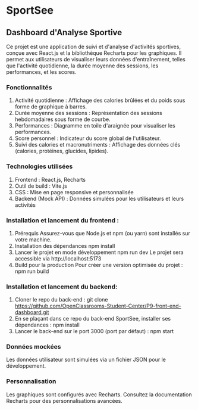 # SportSee
## Dashboard d'Analyse Sportive
Ce projet est une application de suivi et d'analyse d'activités sportives, conçue avec React.js et la bibliothèque Recharts pour les graphiques. 
Il permet aux utilisateurs de visualiser leurs données d'entraînement, telles que l'activité quotidienne, la durée moyenne des sessions, les performances, et les scores.

### Fonctionnalités
1. Activité quotidienne : Affichage des calories brûlées et du poids sous forme de graphique à barres.
2. Durée moyenne des sessions : Représentation des sessions hebdomadaires sous forme de courbe.
3. Performances : Diagramme en toile d'araignée pour visualiser les performances.
4. Score personnel : Indicateur du score global de l'utilisateur.
5. Suivi des calories et macronutriments : Affichage des données clés (calories, protéines, glucides, lipides).

### Technologies utilisées
1. Frontend : React.js, Recharts
2. Outil de build : Vite.js
3. CSS : Mise en page responsive et personnalisée
4. Backend (Mock API) : Données simulées pour les utilisateurs et leurs activités

### Installation et lancement du frontend :
1. Prérequis
Assurez-vous que Node.js et npm (ou yarn) sont installés sur votre machine.
2. Installation des dépendances
npm install
3. Lancer le projet en mode développement
npm run dev
Le projet sera accessible via http://localhost:5173
4. Build pour la production
Pour créer une version optimisée du projet :
npm run build

### Installation et lancement du backend:
1. Cloner le repo du back-end : git clone https://github.com/OpenClassrooms-Student-Center/P9-front-end-dashboard.git
2. En se plaçant dans ce repo du back-end SportSee, installer ses dépendances :
 npm install
3. Lancer le back-end sur le port 3000 (port par défaut) :
 npm start

 
### Données mockées
Les données utilisateur sont simulées via un fichier JSON pour le développement.

### Personnalisation
Les graphiques sont configurés avec Recharts. Consultez la documentation Recharts pour des personnalisations avancées.
